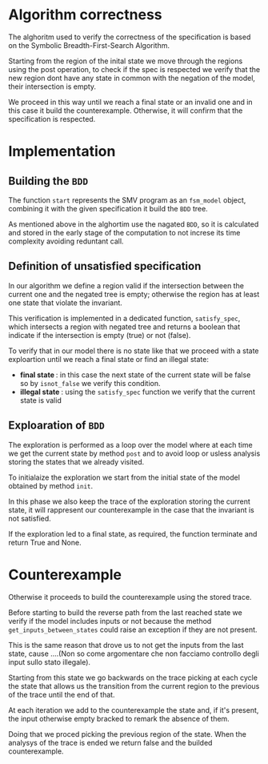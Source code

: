# Algorithm correctness

The alghoritm used to verify the correctness of the specification is based on the Symbolic Breadth-First-Search Algorithm.

Starting from the region of the inital state we move through the regions using the post operation, to check if the spec is respected we verify that the new region dont have any state in common with the negation of the model, their intersection is empty.

We proceed in this way until we reach a final state or an invalid one and in this case it build the counterexample. Otherwise, it will confirm that the specification is respected.

# Implementation
## Building the `BDD`

The function `start` represents the SMV program as an `fsm_model` object, combining it with the given specification it build the `BDD` tree.

As mentioned above in the alghortim use the nagated `BDD`, so it is calculated and stored in the early stage of the computation to not increse its time complexity avoiding reduntant call.

## Definition of unsatisfied specification

In our algorithm we define a region valid if the intersection between the current one and the negated tree is empty; otherwise the region has at least one state that violate the invariant.

This verification is implemented in a dedicated function, `satisfy_spec`, which intersects a region with negated tree and returns a boolean that indicate if the intersection is empty (true) or not (false).

To verify that in our model there is no state like that we proceed with a state exploartion until we reach a final state or find an illegal state:

- <strong> final state </strong>: in this case the next state of the current state will be false so by `isnot_false` we verify this condition.
- <strong> illegal state </strong>: using the `satisfy_spec` function we verify that the current state is valid

## Exploaration of `BDD`

The exploration is performed as a loop over the model where at each time we get the current state by method `post` and to avoid loop or usless analysis storing the states that we already visited.

To initialaize the exploration we start from the initial state of the model obtained by method `init`.

In this phase we also keep the trace of the exploration storing the current state, it will rappresent our counterexample in the case that the invariant is not satisfied.

If the exploration led to a final state, as required, the function terminate and return True and None.

# Counterexample

Otherwise it proceeds to build the counterexample using the stored trace.

Before starting to build the reverse path from the last reached state we verify if the model includes inputs or not because the method `get_inputs_between_states` could raise an exception if they are not present. 

This is the same reason that drove us to not get the inputs from the last state, cause  ....(Non so come argomentare che non facciamo controllo degli input sullo stato illegale).

Starting from this state we go backwards on the trace picking at each cycle the state that allows us the transition from the current region to the previous of the trace until the end of that.

At each iteration we add to the counterexample the state and, if it's present, the input otherwise empty bracked to remark the absence of them.

Doing that we proced picking the previous region of the state. When the analysys of the trace is ended we return false and the builded counterexample.






